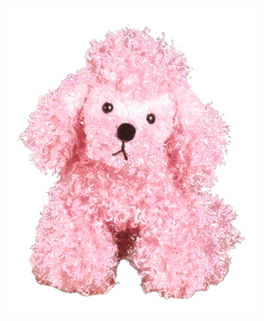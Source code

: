 ![image alt](https://github.com/ccccccce454545rew/ccccccce454545rew/blob/fde83ab91df931d5312e72de4c48d02021fc3629/tumblr_5b11e9b0da61238ee27d3aec5329c093_eda8229e_400.gif)

<!--
**ccccccce454545rew/ccccccce454545rew** is a ✨ _special_ ✨ repository because its `README.md` (this file) appears on your GitHub profile.

Here are some ideas to get you started:

- 🔭 I’m currently working on ...
- 🌱 I’m currently learning ...
- 👯 I’m looking to collaborate on ...
- 🤔 I’m looking for help with ...
- 💬 Ask me about ...
- 📫 How to reach me: ...
- 😄 Pronouns: ...
- ⚡ Fun fact: ...
-->
